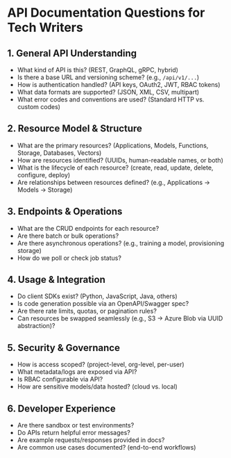 # API Documentation Questions for Tech Writers

## 1. General API Understanding
- What kind of API is this? (REST, GraphQL, gRPC, hybrid)
- Is there a base URL and versioning scheme? (e.g., `/api/v1/...`)
- How is authentication handled? (API keys, OAuth2, JWT, RBAC tokens)
- What data formats are supported? (JSON, XML, CSV, multipart)
- What error codes and conventions are used? (Standard HTTP vs. custom codes)

## 2. Resource Model & Structure
- What are the primary resources? (Applications, Models, Functions, Storage, Databases, Vectors)
- How are resources identified? (UUIDs, human-readable names, or both)
- What is the lifecycle of each resource? (create, read, update, delete, configure, deploy)
- Are relationships between resources defined? (e.g., Applications → Models → Storage)

## 3. Endpoints & Operations
- What are the CRUD endpoints for each resource?
- Are there batch or bulk operations?
- Are there asynchronous operations? (e.g., training a model, provisioning storage)
- How do we poll or check job status?

## 4. Usage & Integration
- Do client SDKs exist? (Python, JavaScript, Java, others)
- Is code generation possible via an OpenAPI/Swagger spec?
- Are there rate limits, quotas, or pagination rules?
- Can resources be swapped seamlessly (e.g., S3 → Azure Blob via UUID abstraction)?

## 5. Security & Governance
- How is access scoped? (project-level, org-level, per-user)
- What metadata/logs are exposed via API?
- Is RBAC configurable via API?
- How are sensitive models/data hosted? (cloud vs. local)

## 6. Developer Experience
- Are there sandbox or test environments?
- Do APIs return helpful error messages?
- Are example requests/responses provided in docs?
- Are common use cases documented? (end-to-end workflows)


